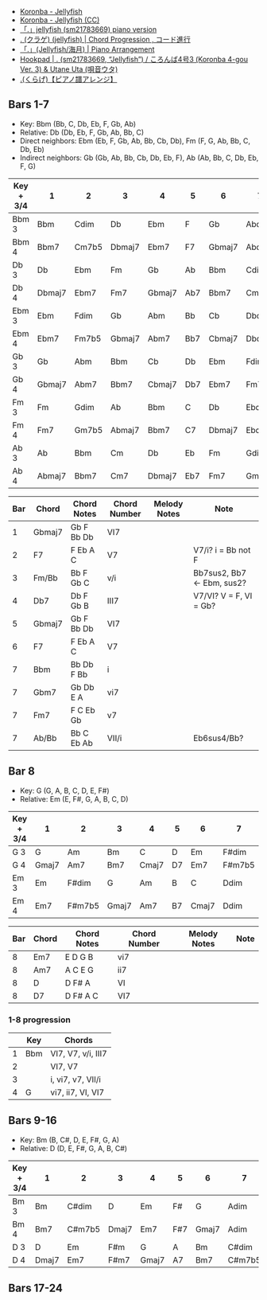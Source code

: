 * [Koronba - Jellyfish](https://www.youtube.com/watch?v=ok7UX3utzvI)
* [Koronba - Jellyfish (CC)](https://www.youtube.com/watch?v=pskoRCJytR8)
* [「.」jellyfish (sm21783669) piano version](https://www.youtube.com/watch?v=tYHtRAFqk-0)
* [. (クラゲ) (jellyfish) | Chord Progression , コード進行](https://www.youtube.com/watch?v=130zR3ruoUc)
* [「.」(Jellyfish/海月) | Piano Arrangement](https://www.youtube.com/watch?v=TN-mAuwojYQ)
* [Hookpad | . (sm21783669, “Jellyfish”) / ころんば4号3 (Koronba 4-gou Ver. 3) & Utane Uta (唄音ウタ)](https://www.youtube.com/watch?v=sObyLzB2jGI)
* [.(くらげ)【ピアノ譜アレンジ】](https://www.youtube.com/watch?v=jYcAYkx1l44)

## Bars 1-7

* Key: Bbm (Bb, C, Db, Eb, F, Gb, Ab)
* Relative: Db (Db, Eb, F, Gb, Ab, Bb, C)
* Direct neighbors: Ebm (Eb, F, Gb, Ab, Bb, Cb, Db), Fm (F, G, Ab, Bb, C, Db, Eb)
* Indirect neighbors: Gb (Gb, Ab, Bb, Cb, Db, Eb, F), Ab (Ab, Bb, C, Db, Eb, F, G)

| Key + 3/4 | 1 | 2 | 3 | 4 | 5 | 6 | 7 |
| - | - | - | - | - | - | - | - |
| Bbm 3 | Bbm | Cdim | Db | Ebm | F | Gb | Abdim |
| Bbm 4 | Bbm7 | Cm7b5 | Dbmaj7 | Ebm7 | F7 | Gbmaj7 | Abdim |
| Db 3 | Db | Ebm | Fm | Gb | Ab | Bbm | Cdim |
| Db 4 | Dbmaj7 | Ebm7 | Fm7 | Gbmaj7 | Ab7 | Bbm7 | Cm7b5 |
| Ebm 3 | Ebm | Fdim | Gb | Abm | Bb | Cb | Dbdim |
| Ebm 4 | Ebm7 | Fm7b5 | Gbmaj7 | Abm7 | Bb7 | Cbmaj7 | Dbdim |
| Gb 3 | Gb | Abm | Bbm | Cb | Db | Ebm | Fdim |
| Gb 4 | Gbmaj7 | Abm7 | Bbm7 | Cbmaj7 | Db7 | Ebm7 | Fm7b5 |
| Fm 3 | Fm | Gdim | Ab | Bbm | C | Db | Ebdim |
| Fm 4 | Fm7 | Gm7b5 | Abmaj7 | Bbm7 | C7 | Dbmaj7 | Ebdim |
| Ab 3 | Ab | Bbm | Cm | Db | Eb | Fm | Gdim |
| Ab 4 | Abmaj7 | Bbm7 | Cm7 | Dbmaj7 | Eb7 | Fm7 | Gm7b5 |

| Bar | Chord | Chord Notes | Chord Number | Melody Notes | Note |
| - | - | - | - | - | - |
| 1 | Gbmaj7 | Gb F Bb Db | VI7 | | |
| 2 | F7 | F Eb A C | V7 | | V7/i? i = Bb not F |
| 3 | Fm/Bb | Bb F Gb C | v/i | | Bb7sus2, Bb7 <- Ebm, sus2? |
| 4 | Db7 | Db F Gb B | III7 | | V7/VI? V = F, VI = Gb? |
| 5 | Gbmaj7 | Gb F Bb Db | VI7 | | |
| 6 | F7 | F Eb A C | V7 | | |
| 7 | Bbm | Bb Db F Bb | i | | |
| 7 | Gbm7 | Gb Db E A | vi7 | | |
| 7 | Fm7 | F C Eb Gb | v7 | | |
| 7 | Ab/Bb | Bb C Eb Ab | VII/i | | Eb6sus4/Bb? |

## Bar 8

* Key: G (G, A, B, C, D, E, F#)
* Relative: Em (E, F#, G, A, B, C, D)

| Key + 3/4 | 1 | 2 | 3 | 4 | 5 | 6 | 7 |
| - | - | - | - | - | - | - | - |
| G 3 | G | Am | Bm | C | D | Em | F#dim |
| G 4 | Gmaj7 | Am7 | Bm7 | Cmaj7 | D7 | Em7 | F#m7b5 |
| Em 3 | Em | F#dim | G | Am | B | C | Ddim |
| Em 4 | Em7 | F#m7b5 | Gmaj7 | Am7 | B7 | Cmaj7 | Ddim |

| Bar | Chord | Chord Notes | Chord Number | Melody Notes | Note |
| - | - | - | - | - | - |
| 8 | Em7 | E D G B | vi7 | | |
| 8 | Am7 | A C E G | ii7 | | |
| 8 | D | D F# A | VI | | |
| 8 | D7 | D F# A C | VI7 | | |

### 1-8 progression

| | Key | Chords |
| - | - | - |
| 1 | Bbm | VI7, V7, v/i, III7 |
| 2 | | VI7, V7 |
| 3 | | i, vi7, v7, VII/i |
| 4 | G | vi7, ii7, VI, VI7 |

## Bars 9-16

* Key: Bm (B, C#, D, E, F#, G, A)
* Relative: D (D, E, F#, G, A, B, C#)

| Key + 3/4 | 1 | 2 | 3 | 4 | 5 | 6 | 7 |
| - | - | - | - | - | - | - | - |
| Bm 3 | Bm | C#dim | D | Em | F# | G | Adim |
| Bm 4 | Bm7 | C#m7b5 | Dmaj7 | Em7 | F#7 | Gmaj7 | Adim |
| D 3 | D | Em | F#m | G | A | Bm | C#dim |
| D 4 | Dmaj7 | Em7 | F#m7 | Gmaj7 | A7 | Bm7 | C#m7b5 |

## Bars 17-24
